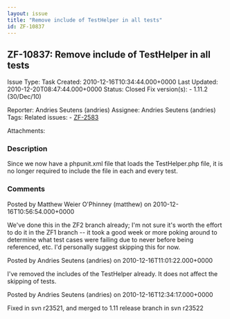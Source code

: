 ```yaml
---
layout: issue
title: "Remove include of TestHelper in all tests"
id: ZF-10837
---
```


ZF-10837: Remove include of TestHelper in all tests
---------------------------------------------------

 Issue Type: Task Created: 2010-12-16T10:34:44.000+0000 Last Updated: 2010-12-20T08:47:44.000+0000 Status: Closed Fix version(s): - 1.11.2 (30/Dec/10)
 
 Reporter:  Andries Seutens (andries)  Assignee:  Andries Seutens (andries)  Tags: 
 Related issues: - [ZF-2583](/issues/browse/ZF-2583)
 
 Attachments: 
### Description

Since we now have a phpunit.xml file that loads the TestHelper.php file, it is no longer required to include the file in each and every test.

 

 

### Comments

Posted by Matthew Weier O'Phinney (matthew) on 2010-12-16T10:56:54.000+0000

We've done this in the ZF2 branch already; I'm not sure it's worth the effort to do it in the ZF1 branch -- it took a good week or more poking around to determine what test cases were failing due to never before being referenced, etc. I'd personally suggest skipping this for now.

 

 

Posted by Andries Seutens (andries) on 2010-12-16T11:01:22.000+0000

I've removed the includes of the TestHelper already. It does not affect the skipping of tests.

 

 

Posted by Andries Seutens (andries) on 2010-12-16T12:34:17.000+0000

Fixed in svn r23521, and merged to 1.11 release branch in svn r23522

 

 